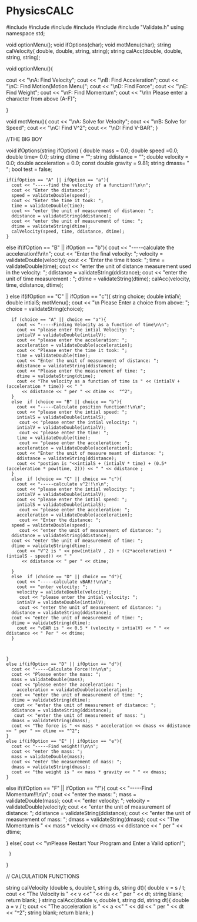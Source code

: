 # PhysicsCALC
#include <iostream>
#include <cstdlib>
#include <cmath>
#include<string>
#include <sstream>
  #include "Validate.h"
using namespace std;

void optionMenu();
void ifOptions(char);
void motMenu(char);
string calVelocity( double, double, string, string);
string calAcc(double, double, string, string);


void optionMenu(){
  
  
  cout << "\nA: Find Velocity";
  cout << "\nB: Find Acceleration";
  cout << "\nC: Find Motion(Motion Menu)";
  cout << "\nD: Find Force";
  cout << "\nE: Find Weight";
  cout << "\nF: Find Momentum";
  cout << "\n\n Please enter a character from above (A-F)";

  
}




void motMenu(){
  cout << "\nA: Solve for Velocity";
  cout << "\nB: Solve for Speed";
  cout << "\nC: Find V^2";
  cout << "\nD: Find V-BAR";
}

//THE BIG BOY

void ifOptions(string ifOption)
{
  double mass = 0.0;
   double speed =0.0;
  double time= 0.0;
  string dtime = "";
  string ddistance = "";
  double velocity = 0.0;
  double acceleration = 0.0;
  const double gravity = 9.81;
string dmass= " ";
  bool test = false;
  
    if(ifOption == "A" || ifOption == "a"){
      cout << "-----find the velocity of a function!!\n\n";
      cout << "Enter the distance:";
      speed = validateDouble(speed);
      cout << "Enter the time it took: ";
      time = validateDouble(time);
      cout << "enter the unit of measurement of distance: ";
      ddistance = validateString(ddistance);
      cout << "enter the unit of measurement of time: ";
      dtime = validateString(dtime);
      calVelocity(speed, time, ddistance, dtime);
    }
      
  else if(ifOption == "B" || ifOption == "b"){
    cout << "-----calculate the acceleration!!\n\n";
    cout << "Enter the final velocity: ";
    velocity = validateDouble(velocity);
    cout << "Enter the time it took: ";
      time = validateDouble(time);
      cout << "enter the unit of distance measurement used in the velocity: ";
      ddistance = validateString(ddistance);
      cout << "enter the unit of time measurement : ";
      dtime = validateString(dtime);
    calAcc(velocity, time, ddistance, dtime);
    
  }
    else if(ifOption == "C" || ifOption == "c"){
      string choice;
      double intialV;
      double intialS;
      motMenu();
      cout << "\n Please Enter a choice from above: ";
      choice = validateString(choice);


      
      if (choice == "A" || choice == "a"){
        cout << "-----Finding Velocity as a function of time\n\n";
        cout << "please enter the intial Velocity: ";
        intialV = validateDouble(intialV);
        cout << "please enter the acceleration: ";
        acceleration = validateDouble(acceleration);
        cout << "Please enter the time it took: ";
        time = validateDouble(time);
        cout << "Enter the unit of measurement of distance: ";
        ddistance = validateString(ddistance);
        cout << "Please enter the measurement of time: ";
        dtime = validateString(dtime);
        cout << "The velocity as a function of time is " << (intialV +(acceleration * time)) << " " 
          << ddistance << " per " << dtime <<  "^2";
      }
      else  if (choice == "B" || choice == "b"){
        cout << "-----Calculate position function!!\n\n";
        cout << "please enter the intial speed: ";
        intialS = validateDouble(intialS);
         cout << "please enter the intial velocity: ";
        intialV = validateDouble(intialV);
         cout << "please enter the time: ";
        time = validateDouble(time);
         cout << "please enter the acceleration: ";
        acceleration = validateDouble(acceleration);
        cout << "Enter the unit of measure meant of distance: ";
        ddistance = validateString(ddistance);
        cout << "postion is "<<intialS + (intialV * time) + (0.5*(acceleration * pow(time, 2))) << " " << ddistance ;
      }
      else  if (choice == "C" || choice == "c"){
        cout << "-----calculate v^2!!\n\n";
        cout << "please enter the intial velocity: ";
        intialV = validateDouble(intialV);
        cout << "please enter the intial speed: ";
        intialS = validateDouble(intialS);
         cout << "please enter the acceleration: ";
        acceleration = validateDouble(acceleration);
         cout << "Enter the distance: ";
      speed = validateDouble(speed);
         cout << "enter the unit of measurement of distance: ";
      ddistance = validateString(ddistance);
      cout << "enter the unit of measurement of time: ";
      dtime = validateString(dtime);
        cout << "V^2 is " << pow(intialV , 2) + ((2*acceleration) * (intialS - speed)) << " " 
          << ddistance << " per " << dtime;
        
      }
      else  if (choice == "D" || choice == "d"){
        cout << "-----calculate vBAR!!\n\n";
        cout << "enter velocity: ";
        velocity = validateDouble(velocity);
         cout << "please enter the intial velocity: ";
        intialV = validateDouble(intialV);
         cout << "enter the unit of measurement of distance: ";
      ddistance = validateString(ddistance);
      cout << "enter the unit of measurement of time: ";
      dtime = validateString(dtime);
        cout << "vBAR is " << 0.5 * (velocity + intialV) << " " << ddistance << " Per " << dtime;
      }


      
    }
    else if(ifOption == "D" || ifOption == "d"){
      cout << "-----Calculate Force!!n\n\n";
      cout << "Please enter the mass: ";
      mass = validateDouble(mass);
      cout << "please enter the acceleration: ";
        acceleration = validateDouble(acceleration); 
      cout << "enter the unit of measurement of time: ";
      dtime = validateString(dtime);
       cout << "enter the unit of measurement of distance: ";
      ddistance = validateString(ddistance);
       cout << "enter the unit of measurement of mass: ";
      dmass = validateString(dmass);
      cout << "The force is " << mass * acceleration << dmass << ddistance << " per " << dtime << "^2";
    }
    else if(ifOption == "E" || ifOption == "e"){
      cout << "-----Find weight!!\n\n";
      cout << "enter the mass: ";
      mass = validateDouble(mass);
      cout << "enter the measurement of mass: ";
      dmass = validateString(dmass);
      cout << "the weight is " << mass * gravity << " " << dmass;
    }
   else if(ifOption == "F" || ifOption == "f"){
     cout << "-----Find Momentum!!\n\n";
     cout << "enter the mass: ";
      mass = validateDouble(mass);
      cout << "enter velocity: ";
      velocity = validateDouble(velocity);
      cout << "enter the unit of measurement of distance: ";
      ddistance = validateString(ddistance);
       cout << "enter the unit of measurement of mass: ";
      dmass = validateString(dmass);
     cout << "The Momentum is " << mass * velocity << dmass << ddistance << " per " << dtime;
     
   } else{
cout << "\nPlease Restart Your Program and Enter a Valid option!";

     }
  }
  



// CALCULATION FUNCTIONS

  string calVelocity (double s, double t, string ds, string dt){
    double v = s / t;
    cout << "The Velocity is " << v <<" "<< ds << " per " << dt;
    string blank;
    return blank;
  }
  string calAcc(double v, double t, string dd, string dt){
    double a = v / t;
    cout << "The acceleration is " <<  a <<" " << dd << " per " << dt << "^2";
    string blank;
    return blank;
  } 
  
